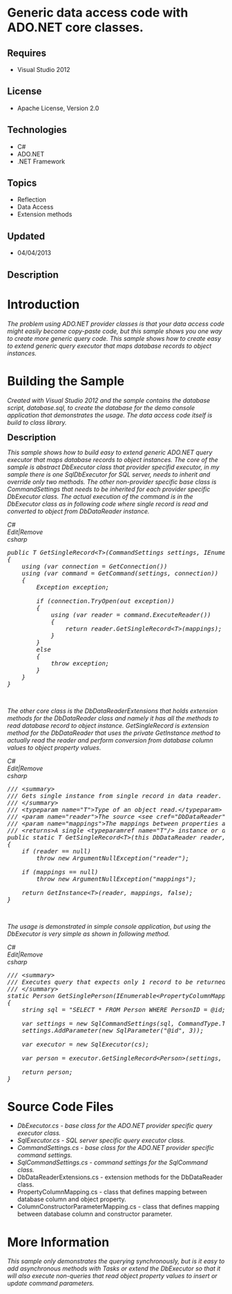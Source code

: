 # Generic data access code with ADO.NET core classes.
## Requires
- Visual Studio 2012
## License
- Apache License, Version 2.0
## Technologies
- C#
- ADO.NET
- .NET Framework
## Topics
- Reflection
- Data Access
- Extension methods
## Updated
- 04/04/2013
## Description

<h1>Introduction</h1>
<p><em>The problem using ADO.NET provider classes is that your data access code might easily become copy-paste code, but this sample shows you one way to create more generic query code.
</em><em>This sample shows how to create easy to extend generic query executor that maps database records to object instances.</em></p>
<h1><span>Building the Sample</span></h1>
<p><em>Created with Visual Studio 2012 and the sample contains the database script, database.sql, to create the database for the demo console application that demonstrates the usage. The data access code itself is build to class library.<br>
</em></p>
<p><span style="font-size:20px; font-weight:bold">Description</span></p>
<p><em>This sample shows how to build easy to extend generic ADO.NET query executor that maps database records to object instances. The core of the sample is abstract DbExecutor class that provider specifid executor, in my sample there is one SqlDbExecutor
 for SQL server, needs to inherit and override only two methods. The other non-provider specific base class is CommandSettings that needs to be inherited for each provider specific DbExecutor class. The actual execution of the command is in the DbExecutor class
 as in following code where single record is read and converted to object from DbDataReader instance.</em></p>
<p><em></p>
<div class="scriptcode">
<div class="pluginEditHolder" pluginCommand="mceScriptCode">
<div class="title"><span>C#</span></div>
<div class="pluginLinkHolder"><span class="pluginEditHolderLink">Edit</span>|<span class="pluginRemoveHolderLink">Remove</span></div>
<span class="hidden">csharp</span>

<div class="preview">
<pre class="csharp"><span class="cs__keyword">public</span>&nbsp;T&nbsp;GetSingleRecord&lt;T&gt;(CommandSettings&nbsp;settings,&nbsp;IEnumerable&lt;PropertyColumnMapping&gt;&nbsp;mappings)&nbsp;where&nbsp;T&nbsp;:&nbsp;<span class="cs__keyword">class</span>,&nbsp;<span class="cs__keyword">new</span>()&nbsp;
{&nbsp;
&nbsp;&nbsp;&nbsp;&nbsp;<span class="cs__keyword">using</span>&nbsp;(var&nbsp;connection&nbsp;=&nbsp;GetConnection())&nbsp;
&nbsp;&nbsp;&nbsp;&nbsp;<span class="cs__keyword">using</span>&nbsp;(var&nbsp;command&nbsp;=&nbsp;GetCommand(settings,&nbsp;connection))&nbsp;
&nbsp;&nbsp;&nbsp;&nbsp;{&nbsp;
&nbsp;&nbsp;&nbsp;&nbsp;&nbsp;&nbsp;&nbsp;&nbsp;Exception&nbsp;exception;&nbsp;
&nbsp;
&nbsp;&nbsp;&nbsp;&nbsp;&nbsp;&nbsp;&nbsp;&nbsp;<span class="cs__keyword">if</span>&nbsp;(connection.TryOpen(<span class="cs__keyword">out</span>&nbsp;exception))&nbsp;
&nbsp;&nbsp;&nbsp;&nbsp;&nbsp;&nbsp;&nbsp;&nbsp;{&nbsp;
&nbsp;&nbsp;&nbsp;&nbsp;&nbsp;&nbsp;&nbsp;&nbsp;&nbsp;&nbsp;&nbsp;&nbsp;<span class="cs__keyword">using</span>&nbsp;(var&nbsp;reader&nbsp;=&nbsp;command.ExecuteReader())&nbsp;
&nbsp;&nbsp;&nbsp;&nbsp;&nbsp;&nbsp;&nbsp;&nbsp;&nbsp;&nbsp;&nbsp;&nbsp;{&nbsp;
&nbsp;&nbsp;&nbsp;&nbsp;&nbsp;&nbsp;&nbsp;&nbsp;&nbsp;&nbsp;&nbsp;&nbsp;&nbsp;&nbsp;&nbsp;&nbsp;<span class="cs__keyword">return</span>&nbsp;reader.GetSingleRecord&lt;T&gt;(mappings);&nbsp;
&nbsp;&nbsp;&nbsp;&nbsp;&nbsp;&nbsp;&nbsp;&nbsp;&nbsp;&nbsp;&nbsp;&nbsp;}&nbsp;
&nbsp;&nbsp;&nbsp;&nbsp;&nbsp;&nbsp;&nbsp;&nbsp;}&nbsp;
&nbsp;&nbsp;&nbsp;&nbsp;&nbsp;&nbsp;&nbsp;&nbsp;<span class="cs__keyword">else</span>&nbsp;
&nbsp;&nbsp;&nbsp;&nbsp;&nbsp;&nbsp;&nbsp;&nbsp;{&nbsp;
&nbsp;&nbsp;&nbsp;&nbsp;&nbsp;&nbsp;&nbsp;&nbsp;&nbsp;&nbsp;&nbsp;&nbsp;<span class="cs__keyword">throw</span>&nbsp;exception;&nbsp;
&nbsp;&nbsp;&nbsp;&nbsp;&nbsp;&nbsp;&nbsp;&nbsp;}&nbsp;
&nbsp;&nbsp;&nbsp;&nbsp;}&nbsp;
}</pre>
</div>
</div>
</div>
<div class="endscriptcode">&nbsp;</div>
</em>
<p></p>
<p><em>The other core class is the DbDataReaderExtensions that holds extension methods for the DbDataReader class and namely it has all the methods to read database record to object instance. GetSingleRecord is extension method for the DbDataReader that uses
 the private GetInstance method to actually read the reader and perform conversion from database column values to object property values.</em></p>
<p><em></p>
<div class="scriptcode">
<div class="pluginEditHolder" pluginCommand="mceScriptCode">
<div class="title"><span>C#</span></div>
<div class="pluginLinkHolder"><span class="pluginEditHolderLink">Edit</span>|<span class="pluginRemoveHolderLink">Remove</span></div>
<span class="hidden">csharp</span>

<div class="preview">
<pre class="csharp"><span class="cs__com">///&nbsp;&lt;summary&gt;</span>&nbsp;
<span class="cs__com">///&nbsp;Gets&nbsp;single&nbsp;instance&nbsp;from&nbsp;single&nbsp;record&nbsp;in&nbsp;data&nbsp;reader.&nbsp;Expects&nbsp;that&nbsp;reader&nbsp;only&nbsp;has&nbsp;one&nbsp;record&nbsp;to&nbsp;read.</span>&nbsp;
<span class="cs__com">///&nbsp;&lt;/summary&gt;</span>&nbsp;
<span class="cs__com">///&nbsp;&lt;typeparam&nbsp;name=&quot;T&quot;&gt;Type&nbsp;of&nbsp;an&nbsp;object&nbsp;read.&lt;/typeparam&gt;</span>&nbsp;
<span class="cs__com">///&nbsp;&lt;param&nbsp;name=&quot;reader&quot;&gt;The&nbsp;source&nbsp;&lt;see&nbsp;cref=&quot;DbDataReader&quot;/&gt;&nbsp;instance.&lt;/param&gt;</span>&nbsp;
<span class="cs__com">///&nbsp;&lt;param&nbsp;name=&quot;mappings&quot;&gt;The&nbsp;mappings&nbsp;between&nbsp;properties&nbsp;and&nbsp;columns.&lt;/param&gt;</span>&nbsp;
<span class="cs__com">///&nbsp;&lt;returns&gt;A&nbsp;single&nbsp;&lt;typeparamref&nbsp;name=&quot;T&quot;/&gt;&nbsp;instance&nbsp;or&nbsp;default&nbsp;&lt;typeparamref&nbsp;name=&quot;T&quot;/&gt;.&lt;/returns&gt;</span>&nbsp;
<span class="cs__keyword">public</span>&nbsp;<span class="cs__keyword">static</span>&nbsp;T&nbsp;GetSingleRecord&lt;T&gt;(<span class="cs__keyword">this</span>&nbsp;DbDataReader&nbsp;reader,&nbsp;IEnumerable&lt;PropertyColumnMapping&gt;&nbsp;mappings)&nbsp;where&nbsp;T&nbsp;:&nbsp;<span class="cs__keyword">class</span>,&nbsp;<span class="cs__keyword">new</span>()&nbsp;
{&nbsp;
&nbsp;&nbsp;&nbsp;&nbsp;<span class="cs__keyword">if</span>&nbsp;(reader&nbsp;==&nbsp;<span class="cs__keyword">null</span>)&nbsp;
&nbsp;&nbsp;&nbsp;&nbsp;&nbsp;&nbsp;&nbsp;&nbsp;<span class="cs__keyword">throw</span>&nbsp;<span class="cs__keyword">new</span>&nbsp;ArgumentNullException(<span class="cs__string">&quot;reader&quot;</span>);&nbsp;
&nbsp;
&nbsp;&nbsp;&nbsp;&nbsp;<span class="cs__keyword">if</span>&nbsp;(mappings&nbsp;==&nbsp;<span class="cs__keyword">null</span>)&nbsp;
&nbsp;&nbsp;&nbsp;&nbsp;&nbsp;&nbsp;&nbsp;&nbsp;<span class="cs__keyword">throw</span>&nbsp;<span class="cs__keyword">new</span>&nbsp;ArgumentNullException(<span class="cs__string">&quot;mappings&quot;</span>);&nbsp;
&nbsp;
&nbsp;&nbsp;&nbsp;&nbsp;<span class="cs__keyword">return</span>&nbsp;GetInstance&lt;T&gt;(reader,&nbsp;mappings,&nbsp;<span class="cs__keyword">false</span>);&nbsp;
}</pre>
</div>
</div>
</div>
<div class="endscriptcode">&nbsp;</div>
</em>
<p></p>
<p><em>The usage is demonstrated in simple console application, but using the DbExecutor is very simple as shown in following method.<br>
</em></p>
<p><em></p>
<div class="scriptcode">
<div class="pluginEditHolder" pluginCommand="mceScriptCode">
<div class="title"><span>C#</span></div>
<div class="pluginLinkHolder"><span class="pluginEditHolderLink">Edit</span>|<span class="pluginRemoveHolderLink">Remove</span></div>
<span class="hidden">csharp</span>

<div class="preview">
<pre class="csharp"><span class="cs__com">///&nbsp;&lt;summary&gt;</span>&nbsp;
<span class="cs__com">///&nbsp;Executes&nbsp;query&nbsp;that&nbsp;expects&nbsp;only&nbsp;1&nbsp;record&nbsp;to&nbsp;be&nbsp;returned.</span>&nbsp;
<span class="cs__com">///&nbsp;&lt;/summary&gt;</span>&nbsp;
<span class="cs__keyword">static</span>&nbsp;Person&nbsp;GetSinglePerson(IEnumerable&lt;PropertyColumnMapping&gt;&nbsp;mappings)&nbsp;
{&nbsp;
&nbsp;&nbsp;&nbsp;&nbsp;<span class="cs__keyword">string</span>&nbsp;sql&nbsp;=&nbsp;<span class="cs__string">&quot;SELECT&nbsp;*&nbsp;FROM&nbsp;Person&nbsp;WHERE&nbsp;PersonID&nbsp;=&nbsp;@id;&quot;</span>;&nbsp;
&nbsp;&nbsp;&nbsp;&nbsp;&nbsp;&nbsp;&nbsp;&nbsp;&nbsp;&nbsp;&nbsp;&nbsp;&nbsp;
&nbsp;&nbsp;&nbsp;&nbsp;var&nbsp;settings&nbsp;=&nbsp;<span class="cs__keyword">new</span>&nbsp;SqlCommandSettings(sql,&nbsp;CommandType.Text);&nbsp;
&nbsp;&nbsp;&nbsp;&nbsp;settings.AddParameter(<span class="cs__keyword">new</span>&nbsp;SqlParameter(<span class="cs__string">&quot;@id&quot;</span>,&nbsp;<span class="cs__number">3</span>));&nbsp;
&nbsp;
&nbsp;&nbsp;&nbsp;&nbsp;var&nbsp;executor&nbsp;=&nbsp;<span class="cs__keyword">new</span>&nbsp;SqlExecutor(cs);&nbsp;
&nbsp;
&nbsp;&nbsp;&nbsp;&nbsp;var&nbsp;person&nbsp;=&nbsp;executor.GetSingleRecord&lt;Person&gt;(settings,&nbsp;mappings);&nbsp;
&nbsp;
&nbsp;&nbsp;&nbsp;&nbsp;<span class="cs__keyword">return</span>&nbsp;person;&nbsp;
}</pre>
</div>
</div>
</div>
</em>
<p></p>
<h1><span>Source Code Files</span></h1>
<ul>
<li><em>DbExecutor.cs - base class for the ADO.NET provider specific query executor class.</em>
</li><li><em>SqlExecutor.cs - SQL server specific query executor class.</em> </li><li><em><em>CommandSettings.cs - base class for the ADO.NET provider specific command settings.</em></em>
</li><li><em>SqlCommandSettings.cs - command settings for the SqlCommand class.</em> </li><li>DbDataReaderExtensions.cs - extension methods for the DbDataReader class. </li><li>PropertyColumnMapping.cs - class that defines mapping between database column and object property.
</li><li>ColumnConstructorParameterMapping.cs - class that defines mapping between database column and constructor parameter.
</li></ul>
<h1>More Information</h1>
<p><em>This sample only demonstrates the querying synchronously, but is it easy to add asynchronous methods with Tasks or extend the DbExecutor so that it will also execute non-queries that read object property values to insert or update command parameters.<br>
</em></p>
